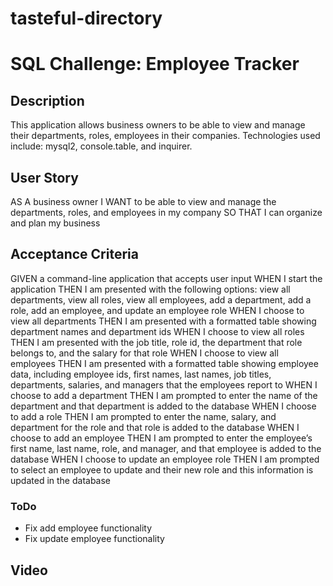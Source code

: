 # tasteful-directory
# SQL Challenge: Employee Tracker

## Description
This application allows business owners to be able to view and manage their departments, roles, employees in their companies. Technologies used include: mysql2, console.table, and inquirer.

## User Story
AS A business owner
I WANT to be able to view and manage the departments, roles, and employees in my company
SO THAT I can organize and plan my business

## Acceptance Criteria
GIVEN a command-line application that accepts user input 
WHEN I start the application 
THEN I am presented with the following options: view all departments, view all roles, view all employees, add a department, add a role, add an employee, and update an employee role
WHEN I choose to view all departments 
THEN I am presented with a formatted table showing department names and department ids 
WHEN I choose to view all roles 
THEN I am presented with the job title, role id, the department that role belongs to, and the salary for that role 
WHEN I choose to view all employees 
THEN I am presented with a formatted table showing employee data, including employee ids, first names, last names, job titles, departments, salaries, and managers that the employees report to
WHEN I choose to add a department
THEN I am prompted to enter the name of the department and that department is added to the database
WHEN I choose to add a role
THEN I am prompted to enter the name, salary, and department for the role and that role is added to the database
WHEN I choose to add an employee
THEN I am prompted to enter the employee’s first name, last name, role, and manager, and that employee is added to the database
WHEN I choose to update an employee role
THEN I am prompted to select an employee to update and their new role and this information is updated in the database

### ToDo
-   Fix add employee functionality
-   Fix update employee functionality

## Video